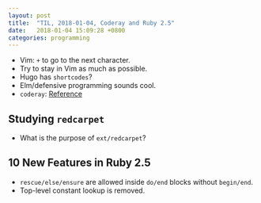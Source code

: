 ```yaml
---
layout: post
title:  "TIL, 2018-01-04, Coderay and Ruby 2.5"
date:   2018-01-04 15:09:28 +0800
categories: programming
---
```


- Vim: `+` to go to the next character.
- Try to stay in Vim as much as possible.
- Hugo has `shortcodes`?
- Elm/defensive programming sounds cool.
- `coderay`: [Reference](http://allfuzzy.tumblr.com/post/27314404412/markdown-and-code-syntax-highlighting-in-ruby-on)

## Studying `redcarpet`

- What is the purpose of `ext/redcarpet`?

## 10 New Features in Ruby 2.5

- `rescue/else/ensure` are allowed inside `do/end` blocks without `begin/end`.
- Top-level constant lookup is removed.
